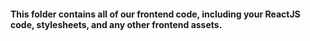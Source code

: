 #### This folder contains all of our frontend code, including your ReactJS code, stylesheets, and any other frontend assets.
